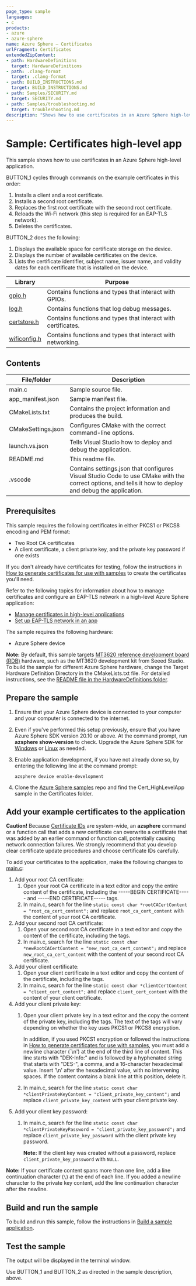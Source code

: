 ```yaml
---
page_type: sample
languages:
- c
products:
- azure
- azure-sphere
name: Azure Sphere – Certificates
urlFragment: Certificates
extendedZipContent:
- path: HardwareDefinitions
  target: HardwareDefinitions
- path: .clang-format
  target: .clang-format
- path: BUILD_INSTRUCTIONS.md
  target: BUILD_INSTRUCTIONS.md
- path: Samples/SECURITY.md
  target: SECURITY.md
- path: Samples/troubleshooting.md
  target: troubleshooting.md
description: "Shows how to use certificates in an Azure Sphere high-level application."
---
```


# Sample: Certificates high-level app

This sample shows how to use certificates in an Azure Sphere high-level application.

BUTTON_1 cycles through commands on the example certificates in this order:

1. Installs a client and a root certificate.
1. Installs a second root certificate.
1. Replaces the first root certificate with the second root certificate.
1. Reloads the Wi-Fi network (this step is required for an EAP-TLS network).
1. Deletes the certificates.

BUTTON_2 does the following:

1. Displays the available space for certificate storage on the device.
1. Displays the number of available certificates on the device.
1. Lists the certificate identifier, subject name, issuer name, and validity dates for each certificate that is installed on the device.

| Library | Purpose |
|---------|---------|
| [gpio.h](https://docs.microsoft.com/azure-sphere/reference/applibs-reference/applibs-gpio/gpio-overview) |Contains functions and types that interact with GPIOs.  |
| [log.h](https://docs.microsoft.com/azure-sphere/reference/applibs-reference/applibs-log/log-overview) | Contains functions that log debug messages. |
| [certstore.h](https://docs.microsoft.com/azure-sphere/reference/applibs-reference/applibs-certstore/certstore-overview) | Contains functions and types that interact with certificates. |
| [wificonfig.h](https://docs.microsoft.com/azure-sphere/reference/applibs-reference/applibs-wificonfig/wificonfig-overview) | Contains functions and types that interact with networking. |

## Contents

| File/folder | Description |
|-------------|-------------|
|   main.c    | Sample source file. |
| app_manifest.json |Sample manifest file. |
| CMakeLists.txt | Contains the project information and produces the build. |
| CMakeSettings.json| Configures CMake with the correct command-line options. |
|launch.vs.json |Tells Visual Studio how to deploy and debug the application.|
| README.md | This readme file. |
|.vscode |Contains settings.json that configures Visual Studio Code to use CMake with the correct options, and tells it how to deploy and debug the application. |

## Prerequisites

This sample requires the following certificates in either PKCS1 or PKCS8 encoding and PEM format:

- Two Root CA certificates
- A client certificate, a client private key, and the private key password if one exists 

If you don't already have certificates for testing, follow the instructions in [How to generate certificates for use with samples](get-certificates.md) to create the certificates you'll need.

Refer to the following topics for information about how to manage certificates and configure an EAP-TLS network in a high-level Azure Sphere application:

- [Manage certificates in high-level applications](https://docs.microsoft.com/azure-sphere/app-development/certstore)
- [Set up EAP-TLS network in an app](https://docs.microsoft.com/azure-sphere/network/eap-tls-app-setup)

The sample requires the following hardware:

- Azure Sphere device

**Note:** By default, this sample targets [MT3620 reference development board (RDB)](https://docs.microsoft.com/azure-sphere/hardware/mt3620-reference-board-design) hardware, such as the MT3620 development kit from Seeed Studio. To build the sample for different Azure Sphere hardware, change the Target Hardware Definition Directory in the CMakeLists.txt file. For detailed instructions, see the [README file in the HardwareDefinitions folder](../../../HardwareDefinitions/README.md).

## Prepare the sample

1. Ensure that your Azure Sphere device is connected to your computer and your computer is connected to the internet.
1. Even if you've performed this setup previously, ensure that you have Azure Sphere SDK version 20.10 or above. At the command prompt, run **azsphere show-version** to check. Upgrade the Azure Sphere SDK for [Windows](https://docs.microsoft.com/azure-sphere/install/install-sdk) or [Linux](https://docs.microsoft.com/azure-sphere/install/install-sdk-linux) as needed.
1. Enable application development, if you have not already done so, by entering the following line at the command prompt:

   `azsphere device enable-development`

1. Clone the [Azure Sphere samples](https://github.com/Azure/azure-sphere-samples) repo and find the Cert_HighLevelApp sample in the Certificates folder.

## Add your example certificates to the application

   **Caution!** Because [Certificate IDs](https://docs.microsoft.com/azure-sphere/app-development/certstore#certificate-ids) are system-wide, an **azsphere** command or a function call that adds a new certificate can overwrite a certificate that was added by an earlier 
   command or function call, potentially causing network connection failures. We strongly recommend that you develop clear certificate update procedures and choose 
   certificate IDs carefully.

To add your certificates to the application, make the following changes to [main.c](./main.c):

1. Add your root CA certificate:
   1. Open your root CA certificate in a text editor and copy the entire content of the certificate, including the -----BEGIN CERTIFICATE----- and -----END CERTIFICATE----- tags.
   1. In main.c, search for the line `static const char *rootCACertContent = "root_ca_cert_content";` and replace `root_ca_cert_content` with the content of your root CA certificate.
1. Add your second root CA certificate:
   1. Open your second root CA certificate in a text editor and copy the content of the certificate, including the tags.
   1. In main.c, search for the line `static const char *newRootCACertContent = "new_root_ca_cert_content";` and replace `new_root_ca_cert_content` with the content of your second root CA certificate.
1. Add your client certificate:
   1. Open your client certificate in a text editor and copy the content of the certificate, including the tags.
   1. In main.c, search for the line `static const char *clientCertContent = "client_cert_content";` and replace `client_cert_content` with the content of your client certificate.
1. Add your client private key:
   1. Open your client private key in a text editor and the copy the content of the private key, including the tags. The text of the tags will vary depending on whether the key uses PKCS1 or PKCS8 encryption.
   
      In addition, if you used PKCS1 encryption or followed the instructions in [How to generate certificates for use with samples](get-certificates.md), you must add a newline character (`\n') at the end of the third line of content. This line starts with "DEK-Info:" and is followed by a hyphenated string that starts with "DES-", a comma, and a 16-character hexadecimal value. Insert '\n' after the hexadecimal value, with no intervening spaces. If the content contains a blank line at this position, delete it.  
   1. In main.c, search for the line `static const char *clientPrivateKeyContent = "client_private_key_content";` and replace `client_private_key_content` with your client private key.
1. Add your client key password:
   1. In main.c, search for the line `static const char *clientPrivateKeyPassword = "client_private_key_password";` and replace `client_private_key_password` with the client private key password.

      **Note:** If the client key was created without a password, replace `client_private_key_password` with `NULL`.

**Note:** If your certificate content spans more than one line, add a line continuation character (`\`) at the end of each line. If you added a newline character to the private key content, add the line continuation character after the newline.

## Build and run the sample

To build and run this sample, follow the instructions in [Build a sample application](../../../BUILD_INSTRUCTIONS.md).

## Test the sample

The output will be displayed in the terminal window.

Use BUTTON_1 and BUTTON_2 as directed in the sample description, above.

